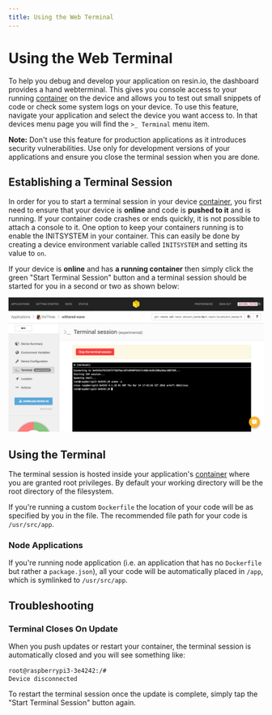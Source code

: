 ```yaml
---
title: Using the Web Terminal
---
```


# Using the Web Terminal

To help you debug and develop your application on resin.io, the dashboard provides a hand webterminal. This gives you console access to your running [container][docker-container] on the device and allows you to test out small snippets of code or check some system logs on your device. To use this feature, navigate your application and select the device you want access to. In that devices menu page you will find the `>_ Terminal` menu item.

__Note:__ Don't use this feature for production applications as it introduces security vulnerabilities. Use only for development versions of your applications and ensure you close the terminal session when you are done.

## Establishing a Terminal Session

  In order for you to start a terminal session in your device [container][docker-container], you first need to ensure that your device is **online** and code is **pushed to it** and is running. If your container code crashes or ends quickly, it is not possible to attach a console to it. One option to keep your containers running is to enable the INITSYSTEM in your container. This can easily be done by creating a device environment variable called `INITSYSTEM` and setting its value to `on`.

  If your device is **online** and has **a running container** then simply click the green "Start Terminal Session" button and a terminal session should be started for you in a second or two as shown below:

![A running web Terminal Session](/img/common/device/running-webterminal-session.png)

## Using the Terminal

The terminal session is hosted inside your application's [container][docker-container] where you are granted root privileges. By default your working directory will be the root directory of the filesystem.

If you're running a custom `Dockerfile` the location of your code will be as specified by you in the file. The recommended file path for your code is `/usr/src/app`.

### Node Applications

If you're running  node application (i.e. an application that has no `Dockerfile` but rather a `package.json`), all your code will be automatically placed in `/app`, which is symlinked to `/usr/src/app`.

## Troubleshooting

### Terminal Closes On Update

When you push updates or restart your container, the terminal session is automatically closed and you will see something like:
```
root@raspberrypi3-3e4242:/#                                                                                                       
Device disconnected
```
To restart the terminal session once the update is complete, simply tap the "Start Terminal Session" button again.

[tty.js]:https://github.com/chjj/tty.js/
[docker-container]:https://docs.docker.com/introduction/understanding-docker/#inside-docker
[systemd-base-image-link]:https://hub.docker.com/r/resin/raspberrypi-python/
